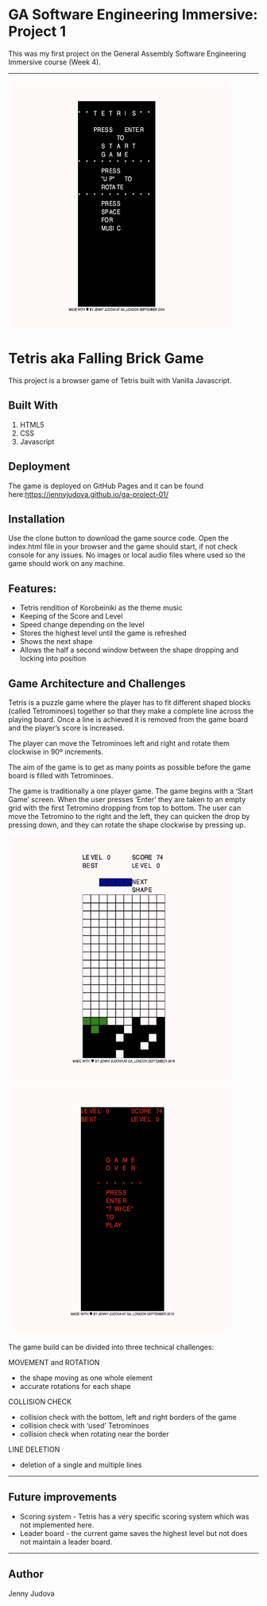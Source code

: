 # GA Software Engineering Immersive: Project 1

This was my first project on the General Assembly Software Engineering Immersive course (Week 4).

---

<img src="./assets/pic1.png" alt="tetris start screen" height="500" width="450">

# Tetris aka Falling Brick Game

This project is a browser game of Tetris built with Vanilla Javascript.

## Built With

1. HTML5
2. CSS
3. Javascript

## Deployment

The game is deployed on GitHub Pages and it can be found here:https://jennyjudova.github.io/ga-project-01/

## Installation

Use the clone button to download the game source code. Open the index.html file in your browser and the game should start, if not check console for any issues. No images or local audio files where used so the game should work on any machine.

## Features:

- Tetris rendition of Korobeiniki as the theme music
- Keeping of the Score and Level
- Speed change depending on the level
- Stores the highest level until the game is refreshed
- Shows the next shape
- Allows the half a second window between the shape dropping and locking into position

## Game Architecture and Challenges

Tetris is a puzzle game where the player has to fit different shaped blocks (called Tetrominoes) together so that they make a complete line across the playing board. Once a line is achieved it is removed from the game board and the player’s score is increased.

The player can move the Tetrominoes left and right and rotate them clockwise in 90º increments.

The aim of the game is to get as many points as possible before the game board is filled with Tetrominoes.

The game is traditionally a one player game. The game begins with a ‘Start Game’ screen. When the user presses ‘Enter’ they are taken to an empty grid with the first Tetromino dropping from top to bottom. The user can move the Tetromino to the right and the left, they can quicken the drop by pressing down, and they can rotate the shape clockwise by pressing up.

<img src="./assets/pic2.png" alt="tetris game play screen" height="500" width="450">

<img src="./assets/pic3.png" alt="tetris game end screen" height="500" width="450">

The game build can be divided into three technical challenges:

MOVEMENT and ROTATION

- the shape moving as one whole element
- accurate rotations for each shape

COLLISION CHECK

- collision check with the bottom, left and right borders of the game
- collision check with ‘used’ Tetrominoes
- collision check when rotating near the border

LINE DELETION

- deletion of a single and multiple lines

---

## Future improvements

- Scoring system - Tetris has a very specific scoring system which was not implemented here.
- Leader board - the current game saves the highest level but not does not maintain a leader board.

---

## Author

Jenny Judova
